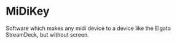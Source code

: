 # MiDiKey
Software which makes any midi device to a device like the Elgato StreamDeck, but without screen.
